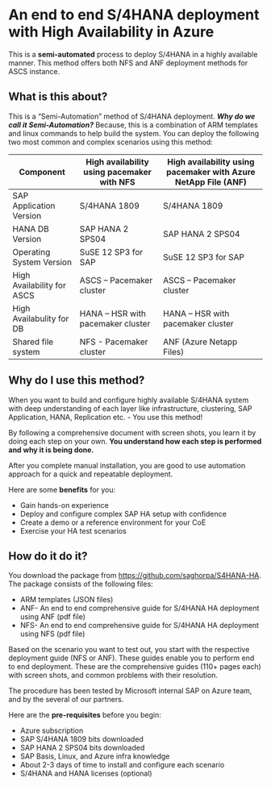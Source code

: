 # An end to end S/4HANA deployment with High Availability in Azure

This is a **semi-automated** process to deploy S/4HANA in a highly available manner. This method offers both NFS and ANF deployment methods for ASCS instance.

## What is this about?
This is a “Semi-Automation” method of S/4HANA deployment. ***Why do we call it Semi-Automation?*** Because, this is a combination of ARM templates and linux commands to help build the system.  You can deploy the following two most common and complex scenarios using this method:

| Component | High availability using pacemaker with NFS	| High availability using pacemaker with Azure NetApp File (ANF) |
| --- | --- | --- |
| SAP Application Version | S/4HANA 1809 | S/4HANA 1809 |
| HANA DB Version | SAP HANA 2 SPS04 | SAP HANA 2 SPS04 |
| Operating System Version | SuSE 12 SP3 for SAP | SuSE 12 SP3 for SAP |
| High Availability for ASCS | ASCS – Pacemaker cluster | ASCS – Pacemaker cluster |
| High Availabulity for DB | HANA – HSR with pacemaker cluster | HANA – HSR with pacemaker cluster |
| Shared file system | NFS - Pacemaker cluster	| ANF (Azure Netapp Files) |


## Why do I use this method?
When you want to build and configure highly available S/4HANA system with deep understanding of each layer like infrastructure, clustering, SAP Application, HANA, Replication etc. - You use this method!

By following a comprehensive document with screen shots, you learn it by doing each step on your own. **You understand how each step is performed and why it is being done.**

After you complete manual installation, you are good to use automation approach for a quick and repeatable deployment. 

Here are some **benefits** for you:

- Gain hands-on experience 
- Deploy and configure complex SAP HA setup with confidence
- Create a demo or a reference environment for your CoE
- Exercise your HA test scenarios

## How do it do it?
You download the package from https://github.com/saghorpa/S4HANA-HA. The package consists of the following files:

- ARM templates (JSON files)
- ANF- An end to end comprehensive guide for S/4HANA HA deployment using ANF (pdf file)
- NFS- An end to end comprehensive guide for S/4HANA HA deployment using NFS (pdf file)

Based on the scenario you want to test out, you start with the respective deployment guide (NFS or ANF). These guides enable you to perform end to end deployment. These are the comprehensive guides (110+ pages each) with screen shots, and common problems with their resolution.

The procedure has been tested by Microsoft internal SAP on Azure team, and by the several of our partners.

Here are the **pre-requisites** before you begin:

- Azure subscription 
- SAP S/4HANA 1809 bits downloaded
- SAP HANA 2 SPS04 bits downloaded
- SAP Basis, Linux, and Azure infra knowledge
- About 2-3 days of time to install and configure each scenario
- S/4HANA and HANA licenses (optional)

